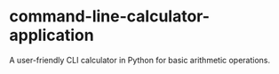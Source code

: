 # command-line-calculator-application
A user-friendly CLI calculator in Python for basic arithmetic operations.
